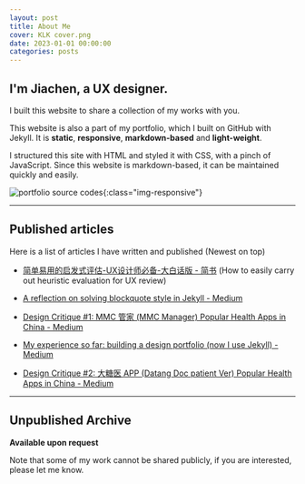 ```yaml
---
layout: post
title: About Me
cover: KLK cover.png
date: 2023-01-01 00:00:00
categories: posts
---
```


## I'm Jiachen, a UX designer.

<!--
{% include carousel.html %}
-->

I built this website to share a collection of my works with you.

This website is also a part of my portfolio, which I built on GitHub with Jekyll. It is **static**, **responsive**, **markdown-based** and **light-weight**.

I structured this site with HTML and styled it with CSS, with a pinch of JavaScript. Since this website is markdown-based, it can be maintained quickly and easily.

![portfolio source codes]({{site.baseurl}}/assets/images/sourcecode.png){:class="img-responsive"}

---
##  Published articles
Here is a list of articles I have written and published (Newest on top)

- [简单易用的启发式评估-UX设计师必备-大白话版 - 简书](https://www.jianshu.com/p/6903f48ea240) (How to easily carry out heuristic evaluation for UX review)

- [A reflection on solving blockquote style in Jekyll - Medium](https://medium.com/@cjcnex/a-reflection-on-solving-blockquote-style-in-jekyll-e6109c8c03a)

- [Design Critique #1: MMC 管家 (MMC Manager) Popular Health Apps in China - Medium](https://medium.com/@cjcnex/design-critique-1-mmc-%E7%AE%A1%E5%AE%B6-mmc-manager-popular-health-apps-in-china-d9acb0761f38)

- [My experience so far: building a design portfolio (now I use Jekyll) - Medium](https://medium.com/@cjcnex/my-experience-so-far-building-a-design-portfolio-now-i-use-jekyll-378fe94cb816)

- [Design Critique #2: 大糖医 APP (Datang Doc patient Ver) Popular Health Apps in China - Medium](https://medium.com/@cjcnex/design-critique-2-%E5%A4%A7%E7%B3%96%E5%8C%BB-app-sugar-doc-popular-health-apps-in-china-2a4805eed5e2)

---
## Unpublished Archive

**Available upon request**

<!---
![AVAILABLE UPON REQUEST]({{site.baseurl}}/assets/images/killlakill.png){:class="img-fade"}
--->

Note that some of my work cannot be shared publicly, if you are interested, please let me know.

